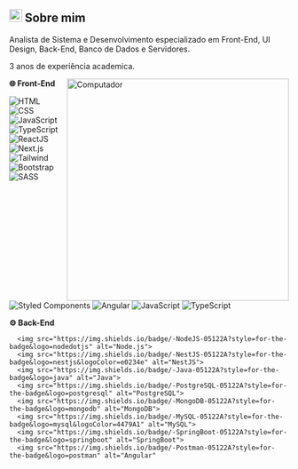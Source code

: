 <div>
  <div>
    <h2>
      <span><img src="https://imgur.com/YBRZguG.gif" width="23px" height="23px"></span>
      Sobre mim
    </h2>
    <p align="left">
      Analista de Sistema e Desenvolvimento especializado em Front-End, UI Design, Back-End, Banco de Dados e Servidores.
    </p>
     <p align="left">
      3 anos de experiência academica.
     </p>
    <img src="https://raw.githubusercontent.com/MicaelliMedeiros/micaellimedeiros/master/image/computer-illustration.png"
      width="400px" align="right" alt="Computador">
    <div>
      <p align="left">
        <strong>🌐 Front-End</strong>
      </p>
      <p align="left">
        <img src="https://img.shields.io/badge/-HTML-05122A?style=for-the-badge&logo=html5" alt="HTML">
        <img src="https://img.shields.io/badge/-CSS-05122A?style=for-the-badge&logo=CSS3&logoColor=1572B6" alt="CSS">
        <img src="https://img.shields.io/badge/-JavaScript-05122A?style=for-the-badge&logo=javascript" alt="JavaScript">
        <img src="https://img.shields.io/badge/-TypeScript-05122A?style=for-the-badge&logo=typescript&logoColor=2F6DB9" alt="TypeScript">
        <img src="https://img.shields.io/badge/-ReactJS-05122A?style=for-the-badge&logo=react&logoColor=2F6DB9" alt="ReactJS">
        <img src="https://img.shields.io/badge/-Next.js-05122A?style=for-the-badge&logo=next.js" alt="Next.js">
        <img src="https://img.shields.io/badge/-Tailwind-05122A?style=for-the-badge&logo=tailwindcss" alt="Tailwind">
        <img src="https://img.shields.io/badge/-Bootstrap-05122A?style=for-the-badge&logo=bootstrap" alt="Bootstrap">
        <img src="https://img.shields.io/badge/-SASS-05122A?style=for-the-badge&logo=sass&logoColor=CC6699" alt="SASS">
        <img src="https://img.shields.io/badge/-StyledComponents-05122A?style=for-the-badge&logo=styledcomponents&logoColor=CC6699" alt="Styled Components">
        <img src="https://img.shields.io/badge/-Angular-05122A?style=for-the-badge&logo=angular" alt="Angular">
        <img src="https://img.shields.io/badge/-JavaScript-05122A?style=for-the-badge&logo=javascript" alt="JavaScript">
      <img src="https://img.shields.io/badge/-TypeScript-05122A?style=for-the-badge&logo=typescript&logoColor=2F6DB9" alt="TypeScript">
      
  </div>
  
  <div>
    <p align="left">
      <strong>⚙️ Back-End</strong>
    </p>
    <p align="left">
      
      <img src="https://img.shields.io/badge/-NodeJS-05122A?style=for-the-badge&logo=nodedotjs" alt="Node.js">
      <img src="https://img.shields.io/badge/-NestJS-05122A?style=for-the-badge&logo=nestjs&logoColor=e0234e" alt="NestJS">
      <img src="https://img.shields.io/badge/-Java-05122A?style=for-the-badge&logo=java" alt="Java">
      <img src="https://img.shields.io/badge/-PostgreSQL-05122A?style=for-the-badge&logo=postgresql" alt="PostgreSQL">
      <img src="https://img.shields.io/badge/-MongoDB-05122A?style=for-the-badge&logo=mongodb" alt="MongoDB">
      <img src="https://img.shields.io/badge/-MySQL-05122A?style=for-the-badge&logo=mysql&logoColor=4479A1" alt="MySQL">
      <img src="https://img.shields.io/badge/-SpringBoot-05122A?style=for-the-badge&logo=springboot" alt="SpringBoot">
      <img src="https://img.shields.io/badge/-Postman-05122A?style=for-the-badge&logo=postman" alt="Angular"
      

  </div>
</div>
